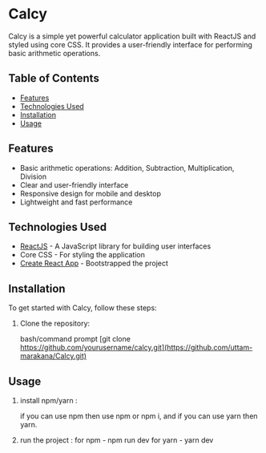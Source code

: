 # Calcy

Calcy is a simple yet powerful calculator application built with ReactJS and styled using core CSS. It provides a user-friendly interface for performing basic arithmetic operations.

## Table of Contents

- [Features](#features)
- [Technologies Used](#technologies-used)
- [Installation](#installation)
- [Usage](#usage)

## Features

- Basic arithmetic operations: Addition, Subtraction, Multiplication, Division
- Clear and user-friendly interface
- Responsive design for mobile and desktop
- Lightweight and fast performance

## Technologies Used

- [ReactJS](https://reactjs.org/) - A JavaScript library for building user interfaces
- Core CSS - For styling the application
- [Create React App](https://create-react-app.dev/) - Bootstrapped the project

## Installation

To get started with Calcy, follow these steps:

1. Clone the repository:

   bash/command prompt
   [git clone https://github.com/yourusername/calcy.git](https://github.com/uttam-marakana/Calcy.git)

## Usage 
1. install npm/yarn :
   
   if you can use npm then use npm or npm i,
   and if you can use yarn then yarn.
   
2. run the project :
   for npm - npm run dev
   for yarn - yarn dev
